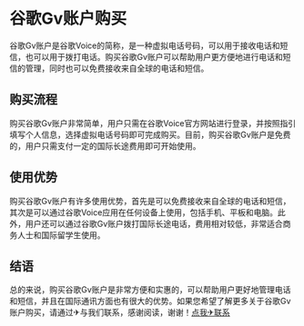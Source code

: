 # 谷歌Gv账户购买

谷歌Gv账户是谷歌Voice的简称，是一种虚拟电话号码，可以用于接收电话和短信，也可以用于拨打电话。购买谷歌Gv账户可以帮助用户更方便地进行电话和短信的管理，同时也可以免费接收来自全球的电话和短信。

## 购买流程

购买谷歌Gv账户非常简单，用户只需在谷歌Voice官方网站进行登录，并按照指引填写个人信息，选择虚拟电话号码即可完成购买。目前，购买谷歌Gv账户是免费的，用户只需支付一定的国际长途费用即可开始使用。

## 使用优势

购买谷歌Gv账户有许多使用优势，首先是可以免费接收来自全球的电话和短信，其次是可以通过谷歌Voice应用在任何设备上使用，包括手机、平板和电脑。此外，用户还可以通过谷歌Gv账户拨打国际长途电话，费用相对较低，非常适合商务人士和国际留学生使用。

## 结语

总的来说，购买谷歌Gv账户是非常方便和实惠的，可以帮助用户更好地管理电话和短信，并且在国际通讯方面也有很大的优势。如果您希望了解更多关于谷歌Gv账户购买，请通过✈与我们联系，感谢阅读，谢谢！[点我✈联系](https://a.k02.cc)